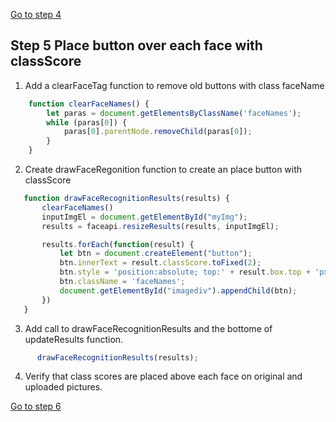 [Go to step 4](https://github.com/seattleacademy/faceCam/tree/step4)
## Step 5  Place button over each face with classScore
1.  Add a clearFaceTag function to remove old buttons with class faceName
```javascript
    function clearFaceNames() {
        let paras = document.getElementsByClassName('faceNames');
        while (paras[0]) {
            paras[0].parentNode.removeChild(paras[0]);
        }
    }
```
2.  Create drawFaceRegonition function to create an place button with classScore
 ```javascript  
    function drawFaceRecognitionResults(results) {
        clearFaceNames()
        inputImgEl = document.getElementById("myImg");
        results = faceapi.resizeResults(results, inputImgEl);

        results.forEach(function(result) {
            let btn = document.createElement("button");
            btn.innerText = result.classScore.toFixed(2);
            btn.style = 'position:absolute; top:' + result.box.top + 'px;left:' + result.box.left + 'px; zindex:2';
            btn.className = 'faceNames';
            document.getElementById("imagediv").appendChild(btn);
        })
    }
```
3.  Add call to drawFaceRecognitionResults and the bottome of updateResults function.
```javascript
      drawFaceRecognitionResults(results);
```
4. Verify that class scores are placed above each face on original and uploaded pictures.

[Go to step 6](https://github.com/seattleacademy/faceCam/tree/step6)
